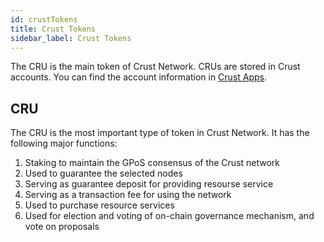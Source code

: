 ```yaml
---
id: crustTokens
title: Crust Tokens
sidebar_label: Crust Tokens
---
```


The CRU is the main token of Crust Network. CRUs are stored in Crust accounts. You can find the account information in [Crust Apps](https://apps.crust.network/#/accounts).

## CRU

The CRU is the most important type of token in Crust Network. It has the following major functions:

1. Staking to maintain the GPoS consensus of the Crust network
2. Used to guarantee the selected nodes
3. Serving as guarantee deposit for providing resourse service
4. Serving as a transaction fee for using the network
5. Used to purchase resource services
6. Used for election and voting of on-chain governance mechanism, and vote on proposals
